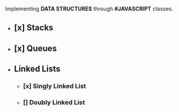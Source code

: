 Implementing **DATA STRUCTURES** through **#JAVASCRIPT** classes.

* ## [x] Stacks
* ## [x] Queues
* ## Linked Lists
   * ### [x] Singly Linked List
   * ### [] Doubly Linked List